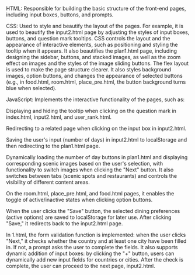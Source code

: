 HTML: Responsible for building the basic structure of the front-end pages, including input boxes, buttons, and prompts.

CSS: Used to style and beautify the layout of the pages. For example, it is used to beautify the input2.html page by adjusting the styles of input boxes, buttons, and question mark tooltips. CSS controls the layout and the appearance of interactive elements, such as positioning and styling the tooltip when it appears. It also beautifies the plan1.html page, including designing the sidebar, buttons, and stacked images, as well as the zoom effect on images and the styles of the image sliding buttons. The flex layout is used to make the page structure clearer. It also styles background images, option buttons, and changes the appearance of selected buttons (e.g., in food.html, room.html, place_pre.html, the button background turns blue when selected).

JavaScript: Implements the interactive functionality of the pages, such as:

Displaying and hiding the tooltip when clicking on the question mark in index.html, input2.html, and user_rank.html.

Redirecting to a related page when clicking on the input box in input2.html.

Saving the user's input (number of days) in input2.html to localStorage and then redirecting to the plan1.html page.

Dynamically loading the number of day buttons in plan1.html and displaying corresponding scenic images based on the user's selection, with functionality to switch images when clicking the "Next" button. It also switches between tabs (scenic spots and restaurants) and controls the visibility of different content areas.

On the room.html, place_pre.html, and food.html pages, it enables the toggle of active/inactive states when clicking option buttons.

When the user clicks the "Save" button, the selected dining preferences (active options) are saved to localStorage for later use. After clicking "Save," it redirects back to the input2.html page.

In 1.html, the form validation function is implemented: when the user clicks "Next," it checks whether the country and at least one city have been filled in. If not, a prompt asks the user to complete the fields. It also supports dynamic addition of input boxes: by clicking the "+" button, users can dynamically add new input fields for countries or cities. After the check is complete, the user can proceed to the next page, input2.html.
